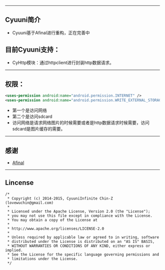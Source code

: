 ----
## Cyuuni简介 
* Cyuuni基于Afinal进行重构，正在完善中


## 目前Cyuuni支持：
* CyHttp模块：通过httpclient进行封装http数据请求。

---
## 权限：

```xml
<uses-permission android:name="android.permission.INTERNET" />
<uses-permission android:name="android.permission.WRITE_EXTERNAL_STORAGE" />
```
* 第一个是访问网络
* 第二个是访问sdcard
* 访问网络是请求网络图片的时候需要或者是http数据请求时候需要，访问sdcard是图片缓存的需要。

---
## 感谢

* [Afinal](https://github.com/yangfuhai/afinal)
---
## Lincense
```
/*
 * Copyright (c) 2014-2015, CyuuniInfinite Chin-Z (lovewuchin@gmail.com)
 *
 * Licensed under the Apache License, Version 2.0 (the "License");
 * you may not use this file except in compliance with the License.
 * You may obtain a copy of the License at
 *
 * http://www.apache.org/licenses/LICENSE-2.0
 *
 * Unless required by applicable law or agreed to in writing, software
 * distributed under the License is distributed on an "AS IS" BASIS,
 * WITHOUT WARRANTIES OR CONDITIONS OF ANY KIND, either express or implied.
 * See the License for the specific language governing permissions and
 * limitations under the License.
 */
```


